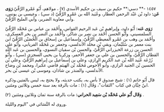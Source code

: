 ١٤٥٧ -** دسي:** حكيم بن سيف بن حكيم الأسدي (٧) ، مولاهم، أَبُو عَمْرو الرَّقِّيّ.**رَوَى عَن:** داود بْن عَبْد الرحمن العطار، وعُبَيد الله بن عَمْرو الرَّقِّيّ (د سي) ، وعيسى بن يونس، وأبي معاوية الضرير، وأبي المليح الرَّقِّيّ.

**رَوَى عَنه:** أَبُو داود، وإبراهيم بْن عَبد الرحيم القواس، وأَحْمَد بن عباس بن مُحَمَّد الرَّقِّيّ السلمسيني، وأَبُو الحسن أَحْمَد بن نصر بن شاكر، وأَحْمَد بن النضر بن بحر العسكري، وأَحْمَد بن وهب بن عَمْرو المعيطي الرَّقِّيّ، وإسماعيل بن إسحاق بن الْحُصَيْن الرَّقِّيّ ابن بنت معمر بن سُلَيْمان، وبقي بْن مخلد الأندلسي، وجعفر بن مُحَمَّد الفريابي، وأَبُو علي الحسن بن زرعة الخيزراني الرَّقِّيّ، والحسن بْن سفيان النسوي، والحسين بن عَبد اللَّهِ القطان الرَّقِّيّ، والحسين بن علي بن جعفر الأحمر، وزكريا بن يحيى السجزي (سي) ، وأَبُو زُرْعَة عُبَيد الله بْن عبد الكريم الرازي، وعلي بن إسماعيل بن إبراهيم الرَّقِّيّ، وعلي بْن الحسين بْن الجنيد الرازي، وأبو الأَحوص مُحَمَّد بْن الهيثم قاضي عكبرا، ومحمد بْن وضاح الأندلسي، والمنذر بن شاذان، وموسى بْن عيسى بْن بحر.

قال أَبُو حاتم (١) : شيخ صدوق لا بأس به، يكتب حديثه، ولا يحتج به، ليس بالمتين.وذكره ابنُ حِبَّان في كتاب "الثقات"، وَقَال (١) : مات بالرقة بعد سنة خمس وثلاثين ومئتين.

**وَقَال أَبُو علي مُحَمَّد بْن سَعِيد الحراني:** مات بالرقة سنة ثمان وثلاثين ومئتين (٢) .

وروى له النَّسَائي في "اليوم والليلة.